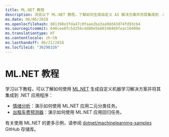 ```yaml
---
title: ML.NET 教程
description: 浏览以下 ML.NET 教程，了解如何生成自定义 AI 解决方案并将其集成到 .NET 应用程序：
ms.date: 06/06/2018
ms.openlocfilehash: 881398e3fda47c0faae2ba3aa9dd43d74fd93cb4
ms.sourcegitcommit: 640cee8fc5d256cdd80e5b80240469feac10499e
ms.translationtype: HT
ms.contentlocale: zh-CN
ms.lasthandoff: 06/21/2018
ms.locfileid: "36298326"
---
```

# <a name="mlnet-tutorials"></a>ML.NET 教程

学习以下教程，可以了解如何使用 [ML.NET](../index.md) 生成自定义机器学习解决方案并将其集成到 .NET 应用程序：

* [情绪分析](sentiment-analysis.md)：演示如何使用 ML.NET 应用二元分类任务。
* [出租车费预测器](taxi-fare.md)：演示如何使用 ML.NET 应用回归任务。

有关使用 ML.NET 的更多示例，请参阅 [dotnet/machinelearning-samples](https://github.com/dotnet/machinelearning-samples) GitHub 存储库。

